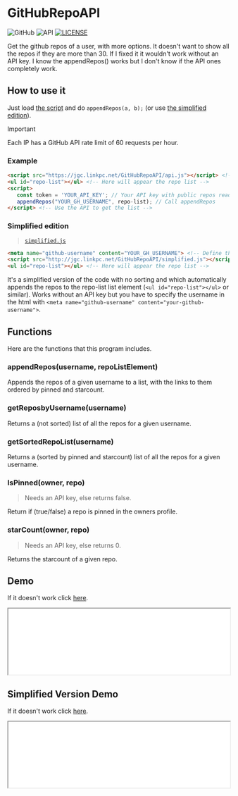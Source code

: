 # GitHubRepoAPI
![GitHub](https://img.shields.io/badge/github-%23121011.svg?style=for-the-badge&logo=github)
![API](https://img.shields.io/badge/API-black?style=for-the-badge)
[![LICENSE](https://img.shields.io/badge/Custom_LICENSE-black?style=for-the-badge)](./LICENSE)

Get the github repos of a user, with more options. It doesn't want to show all the repos if they are more than 30. If I fixed it it wouldn't work without an API key. I know the appendRepos() works but I don't know if the API ones completely work.

## How to use it
 Just load [the script](./api.js) and do `appendRepos(a, b);` (or use [the simplified edition](./#simplified-edition)).

> [!IMPORTANT]
> Each IP has a GitHub API rate limit of 60 requests per hour.

### Example
 ```html
 <script src="https://jgc.linkpc.net/GitHubRepoAPI/api.js"></script> <!-- Load the API -->
 <ul id="repo-list"></ul> <!-- Here will appear the repo list -->
 <script>
    const token = 'YOUR_API_KEY'; // Your API key with public repos read access
    appendRepos("YOUR_GH_USERNAME", repo-list); // Call appendRepos
</script> <!-- Use the API to get the list -->
 ```

### Simplified edition
> [`simplified.js`](http://jgc.linkpc.net/GitHubRepoAPI/simplified.js)

 ```html
 <meta name="github-username" content="YOUR_GH_USERNAME"> <!-- Define the user whose repos must be shown -->
 <script src="http://jgc.linkpc.net/GitHubRepoAPI/simplified.js"></script> <!-- Load the Simplified API -->
 <ul id="repo-list"></ul> <!-- Here will appear the repo list -->
 ```

It's a simplified version of the code with no sorting and which automatically appends the repos to the repo-list list element (`<ul id="repo-list"></ul>` or similar). Works without an API key but you have to specify the username in the html with `<meta name="github-username" content="your-github-username">`.

## Functions
Here are the functions that this program includes.

### appendRepos(username, repoListElement)
 Appends the repos of a given username to a list, with the links to them ordered by pinned and starcount.

### getReposbyUsername(username)
 Returns a (not sorted) list of all the repos for a given username.

### getSortedRepoList(username)
 Returns a (sorted by pinned and starcount) list of all the repos for a given username.

### IsPinned(owner, repo)
> Needs an API key, else returns false.

 Return if (true/false) a repo is pinned in the owners profile.

### starCount(owner, repo)
> Needs an API key, else returns 0.

 Returns the starcount of a given repo.

## Demo
<a hidden href="https://jgc.linkpc.net/GitHubRepoAPI/">Only availabe on the web!</a>

If it doesn't work click [here](./demo/).
 <iframe src="./demo/" width="100%" height="auto">Error loading the demo</iframe>

## Simplified Version Demo
<a hidden href="https://jgc.linkpc.net/GitHubRepoAPI/">Only availabe on the web!</a>

If it doesn't work click [here](./demo/simplified/).
<iframe src="./demo/simplified/" width="100%" height="auto">Error loading the simpliified demo</iframe>
